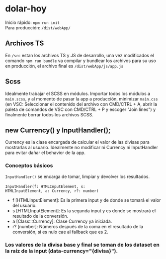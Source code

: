 # dolar-hoy
 
Inicio rápido: <code>npm run init</code><br/>
Para producción: <code>/dist/webApp/</code>
## Archivos TS
En <code>/src</code> estan los archivos TS y JS de desarrollo, una vez modificados el comando <code>npm run bundle</code> va compilar y bundlear los archivos para su uso en producción, el archivo final es <code>/dist/webApp/js/app.js</code>
## Scss
Idealmente trabajar el SCSS en módulos. Importar todos los módulos a <code>main.scss</code>, y al momento de pasar la app a producción, minimizar <code>main.css</code> (en VSC: Seleccionar el contenido del archivo con CMD/CTRL + A, abrir la paleta de comandos de VSC con CMD/CTRL + P y escoger "Join lines") y finalmente borrar todos los archivos SCSS.
## new Currency() y InputHandler();
Currency es la clase encargada de calcular el valor de las divisas para mostrarlas al usuario. Idealmente no modificar ni Currency ni InputHandler para evitar dañar el behavior de la app.
### Conceptos básicos
<code>InputHandler()</code> se encarga de tomar, limpiar y devolver los resultados.<br/><br/>
<code>InputHandler(f: HTMLInputElement, s: HTMLInputElement, a: Currency, r?: number)</code><br/>
 - f [HTMLInputElement]: Es la primera input y de donde se tomará el valor del usuario.
 - s [HTMLInputElement]: Es la segunda input y es donde se mostrará el resultado de la conversión.
 - a [Class:::Currency]: Clase Currency ya iniciada.
 - r? [number]: Números después de la coma en el resultado de la conversión, si es nulo cae al fallback que es 2.<br/>
### Los valores de la divisa base y final se toman de los dataset en la raíz de la input (data-currency="{divisa}").


